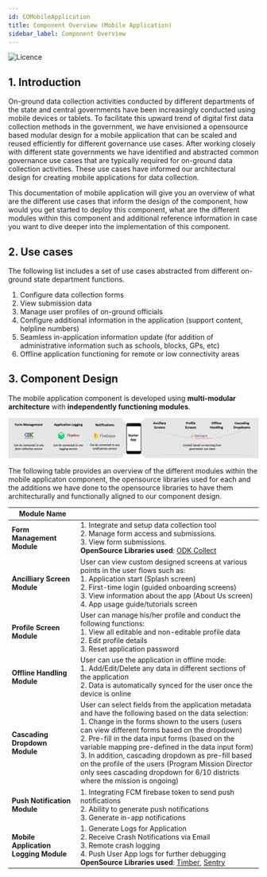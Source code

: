 ```yaml
---
id: COMobileApplication
title: Component Overview (Mobile Application)
sidebar_label: Component Overview
---
```


![Licence](https://img.shields.io/badge/Licence-MIT-blue.svg)
## 1. Introduction

On-ground data collection activities conducted by different departments of the state and central governments have been increasingly conducted using mobile devices or tablets. To facilitate this upward trend of digital first data collection methods in the government, we have envisioned a opensource based modular design for a mobile application that can be scaled and reused efficiently for different governance use cases. After working closely with different state governments we have identified and abstracted common governance use cases that are typically required for on-ground data collection activities. These use cases have informed our architectural design for creating mobile applications for data collection. 

This documentation of mobile application will give you an overview of what are the different use cases that inform the design of the component, how would you get started to deploy this component, what are the different modules within this component and additional reference information in case you want to dive deeper into the implementation of this component. 

## 2. Use cases

The following list includes a set of use cases abstracted from different on-ground state department functions.

1. Configure data collection forms
2. View submission data
3. Manage user profiles of on-ground officials
4. Configure additional information in the application (support content, helpline numbers)
5. Seamless in-application information update (for addition of administrative information such as schools, blocks, GPs, etc)
6. Offline application functioning for remote or low connectivity areas

## 3. Component Design

The mobile application component is developed using **multi-modular architecture** with **independently functioning modules**. 

![alt-text](../img/component1v2.png)

The following table provides an overview of the different modules within the mobile applicaton component, the opensource libraries used for each and the additions we have done to the opensource libraries to have them architecturally and functionally aligned to our component design. 

| Module Name                       |                                                                                                                                                                                                                                                                                                                                                                                                                                                                                                                    |
|-----------------------------------|--------------------------------------------------------------------------------------------------------------------------------------------------------------------------------------------------------------------------------------------------------------------------------------------------------------------------------------------------------------------------------------------------------------------------------------------------------------------------------------------------------------------|
| **Form Management Module**            | 1. Integrate and setup data collection tool <br/>2. Manage form access and submissions.<br/>3. View form submissions.<br/>**OpenSource Libraries used**: [ODK Collect](https://github.com/getodk/collect)                                                                                                                                                                                                                |
| **Ancilliary Screen Module**          | User can view custom designed screens at various points in the user flows such as:<br/>1. Application start (Splash screen)<br/>2. First-time login (guided onboarding screens)<br/>3. View information about the app (About Us screen)<br/>4. App usage guide/tutorials screen                                                                                                                                           |
| **Profile Screen Module**             | User can manage his/her profile and conduct the following functions:<br/>1. View all editable and non-editable profile data<br/>2. Edit profile details<br/>3. Reset application password                                                                                                                                                                                                                                                                                                                   |
| **Offline Handling Module**           | User can use the application in offline mode:<br/>1. Add/Edit/Delete any data in different sections of the application<br/>2. Data is automatically synced for the user once the device is online                                                                                                                                                                                                                                                                                                                    |
| **Cascading Dropdown Module**         | User can select fields from the application metadata and have the following based on the data selection:<br/>1. Change in the forms shown to the users (users can view different forms based on the dropdown)<br/>2. Pre-fill in the data input forms (based on the variable mapping pre-defined in the data input form)<br/>3. In addition, cascading dropdown as pre-fill based on the profile of the users (Program Mission Director only sees cascading dropdown for 6/10 districts where the mission is ongoing) |
| **Push Notification Module**          | 1. Integrating FCM firebase token to send push notifications<br/>2. Ability to generate push notifications<br/>3. Generate in-app notifications                                                                                                                                                                                                                                                                                                                                                                      |
| **Mobile Application Logging Module** | 1. Generate Logs for Application<br/>2. Receive Crash Notifications via Email<br/>3. Remote crash logging<br/>4. Push User App logs for further debugging<br/>**OpenSource Libraries used**: [Timber](https://github.com/JakeWharton/timber), [Sentry](https://sentry.io)                                                          |

